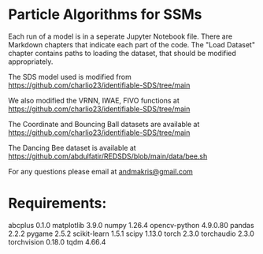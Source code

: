 # Particle Algorithms for SSMs

Each run of a model is in a seperate Jupyter Notebook file.
There are Markdown chapters that indicate each part of the code.
The "Load Dataset" chapter contains paths to loading the dataset,
that should be modified appropriately.

The SDS model used is modified from https://github.com/charlio23/identifiable-SDS/tree/main

We also modified the VRNN, IWAE, FIVO functions at https://github.com/charlio23/identifiable-SDS/tree/main

The Coordinate and Bouncing Ball datasets are available at https://github.com/charlio23/identifiable-SDS/tree/main

The Dancing Bee dataset is available at https://github.com/abdulfatir/REDSDS/blob/main/data/bee.sh

For any questions please email at andmakris@gmail.com

# Requirements:
abcplus                  0.1.0
matplotlib               3.9.0
numpy                    1.26.4
opencv-python            4.9.0.80
pandas                   2.2.2
pygame                   2.5.2
scikit-learn             1.5.1
scipy                    1.13.0
torch                    2.3.0
torchaudio               2.3.0
torchvision              0.18.0
tqdm                     4.66.4
